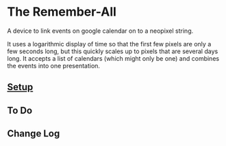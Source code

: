 # The Remember-All

A device to link events on google calendar on to a neopixel string.

It uses a logarithmic display of time so that the first few pixels are only a few seconds long, but this quickly scales up to pixels that are several days long. It accepts a list of calendars (which might only be one) and combines the events into one presentation.

## [Setup](../diagon_alley)

## To Do

## Change Log
